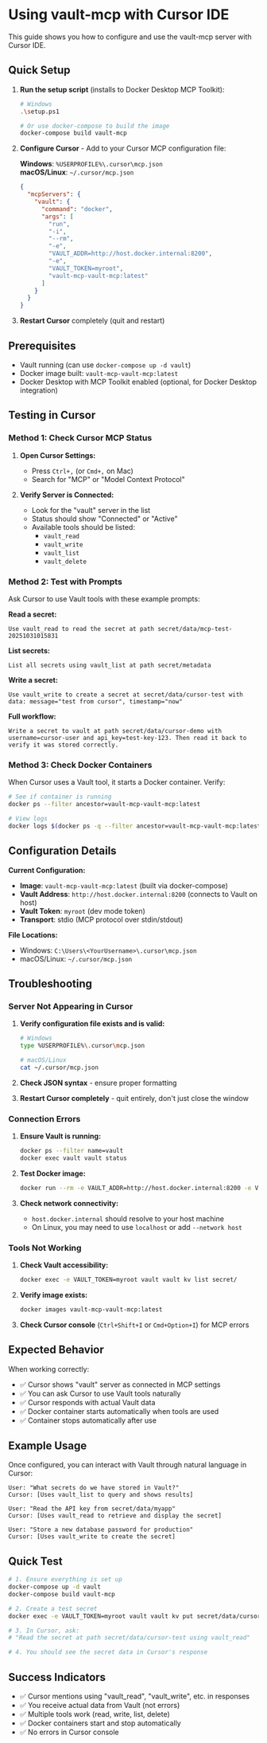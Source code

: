 # Using vault-mcp with Cursor IDE

This guide shows you how to configure and use the vault-mcp server with Cursor IDE.

## Quick Setup

1. **Run the setup script** (installs to Docker Desktop MCP Toolkit):
   ```bash
   # Windows
   .\setup.ps1
   
   # Or use docker-compose to build the image
   docker-compose build vault-mcp
   ```

2. **Configure Cursor** - Add to your Cursor MCP configuration file:

   **Windows**: `%USERPROFILE%\.cursor\mcp.json`  
   **macOS/Linux**: `~/.cursor/mcp.json`

   ```json
   {
     "mcpServers": {
       "vault": {
         "command": "docker",
         "args": [
           "run",
           "-i",
           "--rm",
           "-e",
           "VAULT_ADDR=http://host.docker.internal:8200",
           "-e",
           "VAULT_TOKEN=myroot",
           "vault-mcp-vault-mcp:latest"
         ]
       }
     }
   }
   ```

3. **Restart Cursor** completely (quit and restart)

## Prerequisites

- Vault running (can use `docker-compose up -d vault`)
- Docker image built: `vault-mcp-vault-mcp:latest`
- Docker Desktop with MCP Toolkit enabled (optional, for Docker Desktop integration)

## Testing in Cursor

### Method 1: Check Cursor MCP Status

1. **Open Cursor Settings:**
   - Press `Ctrl+,` (or `Cmd+,` on Mac)
   - Search for "MCP" or "Model Context Protocol"

2. **Verify Server is Connected:**
   - Look for the "vault" server in the list
   - Status should show "Connected" or "Active"
   - Available tools should be listed:
     - `vault_read`
     - `vault_write`
     - `vault_list`
     - `vault_delete`

### Method 2: Test with Prompts

Ask Cursor to use Vault tools with these example prompts:

**Read a secret:**
```
Use vault_read to read the secret at path secret/data/mcp-test-20251031015831
```

**List secrets:**
```
List all secrets using vault_list at path secret/metadata
```

**Write a secret:**
```
Use vault_write to create a secret at secret/data/cursor-test with data: message="test from cursor", timestamp="now"
```

**Full workflow:**
```
Write a secret to vault at path secret/data/cursor-demo with username=cursor-user and api_key=test-key-123. Then read it back to verify it was stored correctly.
```

### Method 3: Check Docker Containers

When Cursor uses a Vault tool, it starts a Docker container. Verify:

```bash
# See if container is running
docker ps --filter ancestor=vault-mcp-vault-mcp:latest

# View logs
docker logs $(docker ps -q --filter ancestor=vault-mcp-vault-mcp:latest)
```

## Configuration Details

**Current Configuration:**
- **Image**: `vault-mcp-vault-mcp:latest` (built via docker-compose)
- **Vault Address**: `http://host.docker.internal:8200` (connects to Vault on host)
- **Vault Token**: `myroot` (dev mode token)
- **Transport**: stdio (MCP protocol over stdin/stdout)

**File Locations:**
- Windows: `C:\Users\<YourUsername>\.cursor\mcp.json`
- macOS/Linux: `~/.cursor/mcp.json`

## Troubleshooting

### Server Not Appearing in Cursor

1. **Verify configuration file exists and is valid:**
   ```bash
   # Windows
   type %USERPROFILE%\.cursor\mcp.json
   
   # macOS/Linux
   cat ~/.cursor/mcp.json
   ```

2. **Check JSON syntax** - ensure proper formatting

3. **Restart Cursor completely** - quit entirely, don't just close the window

### Connection Errors

1. **Ensure Vault is running:**
   ```bash
   docker ps --filter name=vault
   docker exec vault vault status
   ```

2. **Test Docker image:**
   ```bash
   docker run --rm -e VAULT_ADDR=http://host.docker.internal:8200 -e VAULT_TOKEN=myroot vault-mcp-vault-mcp:latest echo "test"
   ```

3. **Check network connectivity:**
   - `host.docker.internal` should resolve to your host machine
   - On Linux, you may need to use `localhost` or add `--network host`

### Tools Not Working

1. **Check Vault accessibility:**
   ```bash
   docker exec -e VAULT_TOKEN=myroot vault vault kv list secret/
   ```

2. **Verify image exists:**
   ```bash
   docker images vault-mcp-vault-mcp:latest
   ```

3. **Check Cursor console** (`Ctrl+Shift+I` or `Cmd+Option+I`) for MCP errors

## Expected Behavior

When working correctly:
- ✅ Cursor shows "vault" server as connected in MCP settings
- ✅ You can ask Cursor to use Vault tools naturally
- ✅ Cursor responds with actual Vault data
- ✅ Docker container starts automatically when tools are used
- ✅ Container stops automatically after use

## Example Usage

Once configured, you can interact with Vault through natural language in Cursor:

```
User: "What secrets do we have stored in Vault?"
Cursor: [Uses vault_list to query and shows results]

User: "Read the API key from secret/data/myapp"
Cursor: [Uses vault_read to retrieve and display the secret]

User: "Store a new database password for production"
Cursor: [Uses vault_write to create the secret]
```

## Quick Test

```bash
# 1. Ensure everything is set up
docker-compose up -d vault
docker-compose build vault-mcp

# 2. Create a test secret
docker exec -e VAULT_TOKEN=myroot vault vault kv put secret/data/cursor-test message="Hello from Cursor"

# 3. In Cursor, ask:
# "Read the secret at path secret/data/cursor-test using vault_read"

# 4. You should see the secret data in Cursor's response
```

## Success Indicators

- ✅ Cursor mentions using "vault_read", "vault_write", etc. in responses
- ✅ You receive actual data from Vault (not errors)
- ✅ Multiple tools work (read, write, list, delete)
- ✅ Docker containers start and stop automatically
- ✅ No errors in Cursor console
